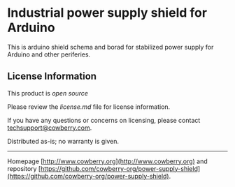 # Industrial power supply shield for Arduino

This is arduino shield schema and borad for stabilized power supply for Arduino and other periferies.

## License Information

This product is *open source*

Please review the *license.md* file for license information. 

If you have any questions or concerns on licensing, please contact techsupport@cowberry.com.

Distributed as-is; no warranty is given.

***
Homepage [http://www.cowberry.org](http://www.cowberry.org) and repository [https://github.com/cowberry-org/power-supply-shield](https://github.com/cowberry-org/power-supply-shield). 